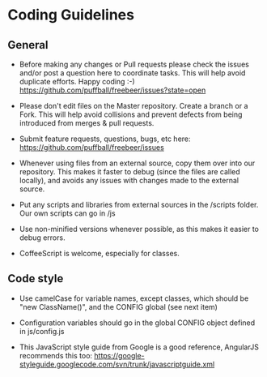 Coding Guidelines
========

General
-------------

* Before making any changes or Pull requests please check the issues and/or post a question here to coordinate tasks. This will help avoid duplicate efforts. Happy coding :-)
https://github.com/puffball/freebeer/issues?state=open

* Please don't edit files on the Master repository. Create a branch or a Fork. This will help avoid collisions and prevent defects from being introduced from merges & pull requests.

* Submit feature requests, questions, bugs, etc here:
https://github.com/puffball/freebeer/issues

* Whenever using files from an external source, copy them over into our repository. This makes it faster to debug (since the files are called locally), and avoids any issues with changes made to the external source.

* Put any scripts and libraries from external sources in the /scripts folder. Our own scripts can go in /js

* Use non-minified versions whenever possible, as this makes it easier to debug errors.

* CoffeeScript is welcome, especially for classes.

Code style
-------------
* Use camelCase for variable names, except classes, which should be "new ClassName()", and the CONFIG global (see next item)

* Configuration variables should go in the global CONFIG object defined in js/config.js

* This JavaScript style guide from Google is a good reference, AngularJS recommends this too:
https://google-styleguide.googlecode.com/svn/trunk/javascriptguide.xml

